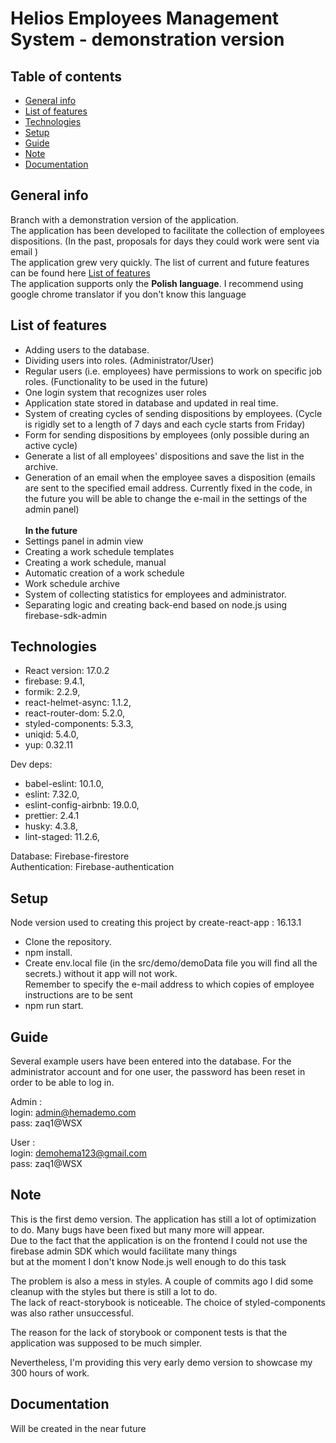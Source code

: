# Helios Employees Management System - demonstration version

## Table of contents
* [General info](#general-info)
* [List of features](#list-of-features)
* [Technologies](#technologies)
* [Setup](#setup)
* [Guide](#guide)
* [Note](#note)
* [Documentation](#documentation)


## General info
Branch with a demonstration version of the application. <br>
The application has been developed to facilitate the collection of employees dispositions. (In the past, proposals for days they could work were sent via email )<br>
The application grew very quickly. The list of current and future features can be found here [List of features](#list-of-features)<br>
The application supports only the <strong>Polish language</strong>. I recommend using google chrome translator if you don't know this language

## List of features
* Adding users to the database. 
* Dividing users into roles. (Administrator/User)
* Regular users (i.e. employees) have permissions to work on specific job roles. (Functionality to be used in the future)
* One login system that recognizes user roles
* Application state stored in database and updated in real time.
* System of creating cycles of sending dispositions by employees. (Cycle is rigidly set to a length of 7 days and each cycle starts from Friday)
* Form for sending dispositions by employees (only possible during an active cycle)
* Generate a list of all employees' dispositions and save the list in the archive.
* Generation of an email when the employee saves a disposition (emails are sent to the specified email address. Currently fixed in the code, in the future you will be able to change the e-mail in the settings of the admin panel)
  <br><br><strong>In the future</strong><br>
* Settings panel in admin view
* Creating a work schedule templates
* Creating a work schedule, manual
* Automatic creation of a work schedule
* Work schedule archive
* System of collecting statistics for employees and administrator.
* Separating logic and creating back-end based on node.js using firebase-sdk-admin

## Technologies
* React version: 17.0.2
* firebase: 9.4.1,
* formik: 2.2.9,
* react-helmet-async: 1.1.2,
* react-router-dom: 5.2.0,
* styled-components: 5.3.3,
* uniqid: 5.4.0,
* yup: 0.32.11

Dev deps:
* babel-eslint: 10.1.0,
* eslint: 7.32.0,
* eslint-config-airbnb: 19.0.0,
* prettier: 2.4.1
* husky: 4.3.8,
* lint-staged: 11.2.6,


Database: Firebase-firestore<br>
Authentication: Firebase-authentication

## Setup

Node version used to creating this project by create-react-app : 16.13.1

* Clone the repository.
* npm install.
* Create env.local file (in the src/demo/demoData file you will find all the secrets.) without it app will not work. <br> Remember to specify the e-mail address to which copies of employee instructions are to be sent
* npm run start.


## Guide

Several example users have been entered into the database.
For the administrator account and for one user, the password has been reset in order to be able to log in.

Admin :<br>
login: admin@hemademo.com<br>
pass: zaq1@WSX

User :<br>
login: demohema123@gmail.com<br>
pass: zaq1@WSX


## Note

This is the first demo version. The application has still a lot of optimization to do. Many bugs have been fixed but many more will appear. <br>
Due to the fact that the application is on the frontend I could not use the firebase admin SDK which would facilitate many things<br> 
but at the moment I don't know Node.js well enough to do this task

The problem is also a mess in styles. A couple of commits ago I did some cleanup with the styles but there is still a lot to do.<br>
The lack of react-storybook is noticeable. The choice of styled-components was also rather unsuccessful.

The reason for the lack of storybook or component tests is that the application was supposed to be much simpler.

Nevertheless, I'm providing this very early demo version to showcase my 300 hours of work.

## Documentation

Will be created in the near future
